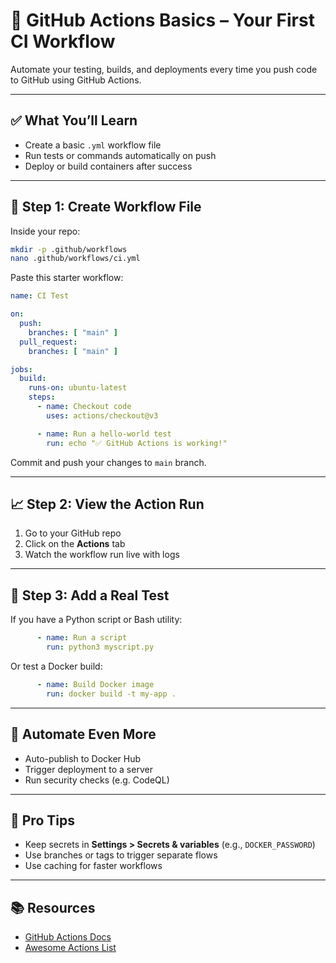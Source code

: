 # 🤖 GitHub Actions Basics – Your First CI Workflow

Automate your testing, builds, and deployments every time you push code to GitHub using GitHub Actions.

---

## ✅ What You’ll Learn
- Create a basic `.yml` workflow file
- Run tests or commands automatically on push
- Deploy or build containers after success

---

## 📁 Step 1: Create Workflow File
Inside your repo:
```bash
mkdir -p .github/workflows
nano .github/workflows/ci.yml
```
Paste this starter workflow:
```yaml
name: CI Test

on:
  push:
    branches: [ "main" ]
  pull_request:
    branches: [ "main" ]

jobs:
  build:
    runs-on: ubuntu-latest
    steps:
      - name: Checkout code
        uses: actions/checkout@v3

      - name: Run a hello-world test
        run: echo "✅ GitHub Actions is working!"
```
Commit and push your changes to `main` branch.

---

## 📈 Step 2: View the Action Run
1. Go to your GitHub repo
2. Click on the **Actions** tab
3. Watch the workflow run live with logs

---

## 🧪 Step 3: Add a Real Test
If you have a Python script or Bash utility:
```yaml
      - name: Run a script
        run: python3 myscript.py
```
Or test a Docker build:
```yaml
      - name: Build Docker image
        run: docker build -t my-app .
```

---

## 🔄 Automate Even More
- Auto-publish to Docker Hub
- Trigger deployment to a server
- Run security checks (e.g. CodeQL)

---

## 🔐 Pro Tips
- Keep secrets in **Settings > Secrets & variables** (e.g., `DOCKER_PASSWORD`)
- Use branches or tags to trigger separate flows
- Use caching for faster workflows

---

## 📚 Resources
- [GitHub Actions Docs](https://docs.github.com/en/actions)
- [Awesome Actions List](https://github.com/sdras/awesome-actions)
